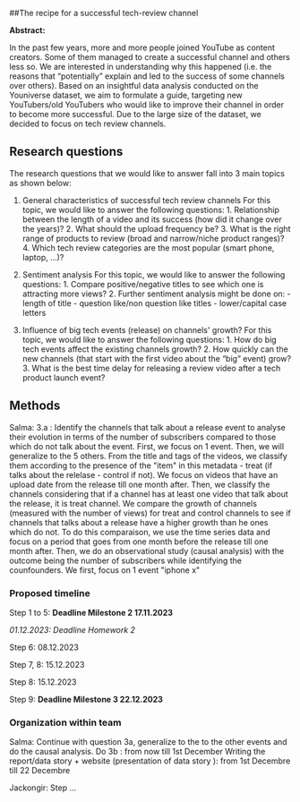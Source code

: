 ##The recipe for a successful tech-review channel

**Abstract:** 

In the past few years, more and more people joined YouTube as content creators. Some of them managed to create a successful channel and others less so. We are interested in understanding why this happened (i.e. the reasons that “potentially” explain and led to the success of some channels over others). Based on an insightful data analysis conducted on the Youniverse dataset, we aim to formulate a guide, targeting new YouTubers/old YouTubers who would like to improve their channel in order to become more successful. Due to the large size of the dataset, we decided to focus on tech review channels.

## Research questions
The research questions that we would like to answer fall into 3 main topics as shown below:

1. General characteristics of successful tech review channels
     For this topic, we would like to answer the following questions: 
       1. Relationship between the length of a video and its success (how did it change over the years)? 
       2. What should the upload frequency be?
       3. What is the right range of products to review (broad and narrow/niche product ranges)?
       4. Which tech review categories are the most popular (smart phone, laptop, …)?
      
2. Sentiment analysis
     For this topic, we would like to answer the following questions:
       1. Compare positive/negative titles to see which one is attracting more views?
       2. Further sentiment analysis might be done on: 
        - length of title
        - question like/non question like titles
        - lower/capital case letters
   
3. Influence of big tech events (release) on channels' growth?
     For this topic, we would like to answer the following questions:
       1. How do big tech events affect the existing channels growth?
       2. How quickly can the new channels (that start with the first video about the “big” event) grow?
       3. What is the best time delay for releasing a review video after a tech product launch event?
  
   
## Methods

Salma: 3.a : Identify the channels that talk about a release event to analyse their evolution in terms of the number of subscribers compared to those which do not talk about the event. First, we focus on 1 event. Then, we will generalize to the 5 others. From the title and tags of the videos, we classify them according to the presence of the "item" in this metadata - treat (if talks about the relelase - control if not). We focus on videos that have an upload date from the release till one month after.
Then, we classify the channels considering that if a channel has at least one video that talk about the release, it is treat channel. 
We compare the growth of channels (measured with the number of views) for treat and control channels to see if channels that talks about a release have a higher growth than he ones which do not. To do this comparaison, we use the time series data and focus on a period that goes from one month before the release till one month after.
Then, we do an observational study (causal analysis) with the outcome being the number of subscribers while identifying the counfounders.
We first, focus on 1 event "iphone x"
### Proposed timeline
Step 1 to 5: **Deadline Milestone 2 17.11.2023**

*01.12.2023: Deadline Homework 2*

Step 6: 08.12.2023

Step 7, 8: 15.12.2023

Step 8: 15.12.2023

Step 9: **Deadline Milestone 3 22.12.2023**

### Organization within team
Salma:  Continue with question 3a, generalize to the to the other events and do the causal analysis. Do 3b : from now till 1st December
Writing the report/data story + website (presentation of data story ): from 1st Decembre till 22 Decembre

Jackongir: Step ...
